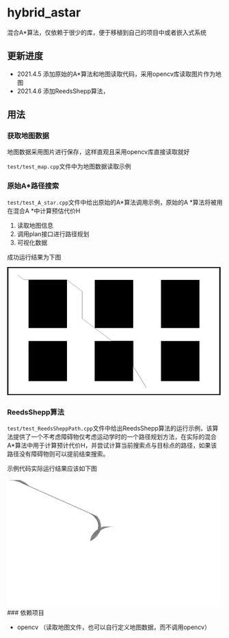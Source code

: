 # hybrid_astar
混合A*算法，仅依赖于很少的库，便于移植到自己的项目中或者嵌入式系统

## 更新进度

* 2021.4.5 添加原始的A*算法和地图读取代码，采用opencv库读取图片作为地图
* 2021.4.6 添加ReedsShepp算法，
## 用法

### 获取地图数据
地图数据采用图片进行保存，这样直观且采用opencv库直接读取就好

`test/test_map.cpp`文件中为地图数据读取示例

### 原始A*路径搜索
`test/test_A_star.cpp`文件中给出原始的A*算法调用示例，原始的A *算法将被用在混合A *中计算预估代价H 
1. 读取地图信息
2. 调用plan接口进行路径规划
3. 可视化数据

成功运行结果为下图

<img src="pic/a_star.png" alt="a_star" width="500" height="300" align="bottom" />

### ReedsShepp算法 

`test/test_ReedsSheppPath.cpp`文件中给出ReedsShepp算法的运行示例，该算法提供了一个不考虑障碍物仅考虑运动学时的一个路径规划方法，在实际的混合A*算法中用于计算预计代价H，并尝试计算当前搜索点与目标点的路径，如果该路径没有障碍物则可以提前结束搜索。

示例代码实际运行结果应该如下图

<img src="pic/RS.png" alt="ReedsShepp" width="500" height="300" align="bottom" />
### 依赖项目

* opencv （读取地图文件，也可以自行定义地图数据，而不调用opencv）
